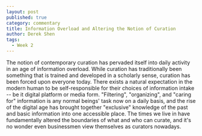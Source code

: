 ```yaml
---
layout: post
published: true
category: commentary
title: Information Overload and Altering the Notion of Curation
author: Derek Shen
tags:
  - Week 2
---
```

The notion of contemporary curation has pervaded itself into daily activity in an age of information overload. While curation has traditionally been something that is trained and developed in a scholarly sense, curation has been forced upon everyone today. There exists a natural expectation in the modern human to be self-responsible for their choices of information intake -- be it digital platform or media form. "Filtering", "organizing", and "caring for" information is any normal beings' task now on a daily basis, and the rise of the digital age has brought together "exclusive" knowledge of the past and basic information into one accessible place. The times we live in have fundamentally altered the boundaries of what and who can curate, and it's no wonder even businessmen view themselves as curators nowadays.